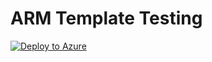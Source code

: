 # ARM Template Testing

[![Deploy to Azure](https://azuredeploy.net/deploybutton.svg)](https://deploy.azure.com/?repository=https://github.com/jagratimodi/ASC/asc-deploy/deploy?ptmpl=azuredeploy.parameters.json)
